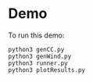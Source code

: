 # Demo

To run this demo:

```
python3 genCC.py
python3 genWind.py
python3 runner.py
python3 plotResults.py
```
